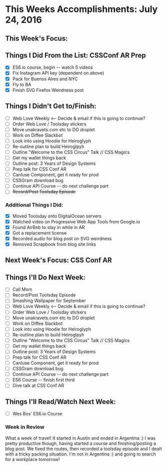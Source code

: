 # This Weeks Accomplishments: July 24, 2016

## This Week's Focus:

## Things I Did From the List: CSSConf AR Prep

- [x] ES6.io course, begin -- watch 5 videos
- [x] Fix Instagram API key (dependent on above)
- [x] Pack for Buenos Aires and NYC
- [x] Fly to BA
- [x] Finish SVG Firefox Weirdness post

## Things I Didn't Get to/Finish:

- [ ] Web Love Weekly <-- Decide & email if this is going to continue?
- [ ] Order Web Love / Toolsday stickers
- [ ] Move unakravets.com etc to DO droplet
- [ ] Work on Diffee Slackbot
- [ ] Look into using Hoodie for Heiroglyph
- [ ] Re-outline plan to build Heiroglpyh
- [ ] Outline "Welcome to the CSS Circus" Talk // CSS Magics
- [ ] Get my wallet things back
- [ ] Outline post: 3 Years of Design Systems
- [ ] Prep talk for CSS Conf AR
- [ ] CanIuse Component, get it ready for prod
- [ ] CSSGram download bug
- [ ] Continue API Course -- do next challenge part
- [ ] ~~Record/Post Toolsday Episode~~

### Additional Things I Did:

- [x] Moved Toolsday onto DigitalOcean servers
- [x] Watched video on Progressive Web App Tools from Google.io
- [x] Found AirBnb to stay in while in AR
- [x] Got a replacement license
- [x] Recorded audio for blog post on SVG weirdness
- [x] Removed Scrapbook from blog site links

## Next Week's Focus: CSS Conf AR

## Things I'll Do Next Week:

- [ ] Call Mom
- [ ] Record/Post Toolsday Episode
- [ ] Smashing Wallpaper for September
- [ ] Web Love Weekly <-- Decide & email if this is going to continue?
- [ ] Order Web Love / Toolsday stickers
- [ ] Move unakravets.com etc to DO droplet
- [ ] Work on Diffee Slackbot
- [ ] Look into using Hoodie for Heiroglyph
- [ ] Re-outline plan to build Heiroglpyh
- [ ] Outline "Welcome to the CSS Circus" Talk // CSS Magics
- [ ] Get my wallet things back
- [ ] Outline post: 3 Years of Design Systems
- [ ] Prep talk for CSS Conf AR
- [ ] CanIuse Component, get it ready for prod
- [ ] CSSGram download bug
- [ ] Continue API Course -- do next challenge part
- [ ] ES6 Course -- finish first third
- [ ] Give talk at CSS Conf AR

## Things I'll Read/Watch Next Week:

- [ ] Wes Bos' ES6.io Course

### Week in Review

What a week of travel! It started in Austin and ended in Argentina :) I was pretty productive though, having started a course and finishing/posting a blog post. We fixed the routes, then recorded a toolsday episode and I dealt with a tricky packing situation. I'm not in Argentina :) and going to search for a workplace tomorrow!
